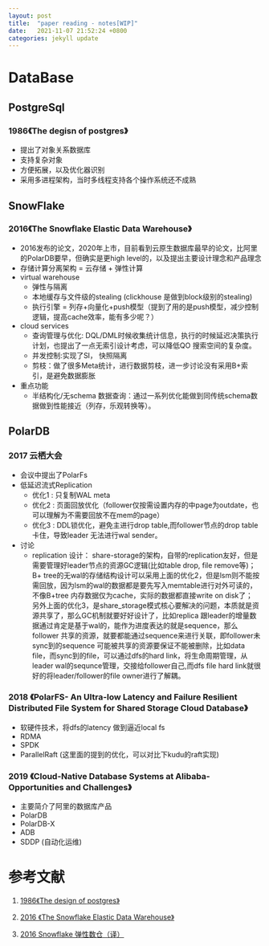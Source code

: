 ```yaml
---
layout: post
title:  "paper reading - notes[WIP]"
date:   2021-11-07 21:52:24 +0800
categories: jekyll update
---
```


# DataBase

## PostgreSql

### 1986《The degisn of postgres》
* 提出了对象关系数据库
* 支持复杂对象
* 方便拓展，以及优化器识别
* 采用多进程架构，当时多线程支持各个操作系统还不成熟

## SnowFlake

### 2016《The Snowflake Elastic Data Warehouse》
* 2016发布的论文，2020年上市，目前看到云原生数据库最早的论文，比阿里的PolarDB要早，但确实是更high level的，以及提出主要设计理念和产品理念
* 存储计算分离架构 = 云存储 + 弹性计算
* virtual warehouse
  * 弹性与隔离
  * 本地缓存与文件级的stealing (clickhouse 是做到block级别的stealing)
  * 执行引擎 = 列存+向量化+push模型（提到了用的是push模型，减少控制逻辑，提高cache效率，能有多少呢？）
* cloud services
  * 查询管理与优化: DQL/DML时候收集统计信息，执行的时候延迟决策执行计划，也提出了一点无索引设计考虑，可以降低QO 搜索空间的复杂度。
  * 并发控制:实现了SI， 快照隔离
  * 剪枝：做了很多Meta统计，进行数据剪枝，进一步讨论没有采用B+索引，是避免数据膨胀
* 重点功能
  * 半结构化/无schema 数据查询：通过一系列优化能做到同传统schema数据做到性能接近（列存，乐观转换等）。

## PolarDB

### 2017 云栖大会
* 会议中提出了PolarFs
* 低延迟流式Replication 
  * 优化1 : 只复制WAL meta
  * 优化2 : 页面回放优化（follower仅按需设置内存的中page为outdate，也可以理解为不需要回放不在mem的page） 
  * 优化3 : DDL锁优化，避免主进行drop table,而follower节点的drop table卡住，导致leader 无法进行wal sender。  
* 讨论
  * replication 设计： share-storage的架构，自带的replication友好，但是需要管理好leader节点的资源GC逻辑(比如table drop, file remove等)； B+ tree的无wal的存储结构设计可以采用上面的优化2，但是lsm则不能按需回放，因为lsm的wal的数据都是要先写入memtable进行对外可读的，不像B+tree 内存数据仅为cache，实际的数据都直接write on disk了； 另外上面的优化3，是share_storage模式核心要解决的问题，本质就是资源共享了，那么GC机制就要好好设计了，比如replica 跟leader的增量数据通过肯定是基于wal的，能作为进度表达的就是sequence，那么follower 共享的资源，就要都能通过sequence来进行关联，即follower未sync到的sequence 可能被共享的资源要保证不能被删除，比如data file，而sync到的file，可以通过dfs的hard link，将生命周期管理，从leader wal的sequnce管理，交接给follower自己,而dfs file hard link就很好的将leader/follower的file owner进行了解耦。
  
### 2018 《PolarFS- An Ultra-low Latency and Failure Resilient Distributed File System for Shared Storage Cloud Database》
* 软硬件技术，将dfs的latency 做到逼近local fs
* RDMA 
* SPDK
* ParallelRaft (这里面的提到的优化，可以对比下kudu的raft实现)

### 2019 《Cloud-Native Database Systems at Alibaba- Opportunities and Challenges》
* 主要简介了阿里的数据库产品
* PolarDB
* PolarDB-X
* ADB
* SDDP (自动化运维)

# 参考文献

1. [ 1986《The design of postgres》][The design of postgres]

[The design of postgres]:http://db.cs.berkeley.edu/papers/ERL-M87-06.pdf

2. [ 2016 《The Snowflake Elastic Data Warehouse》][Snowflake]

[Snowflake]:https://www.snowflake.com/wp-content/uploads/2019/06/Snowflake_SIGMOD.pdf

3. [2016 Snowflake 弹性数仓（译）][Snowflake chinese]

[Snowflake chinese]:https://zhuanlan.zhihu.com/p/357862897
